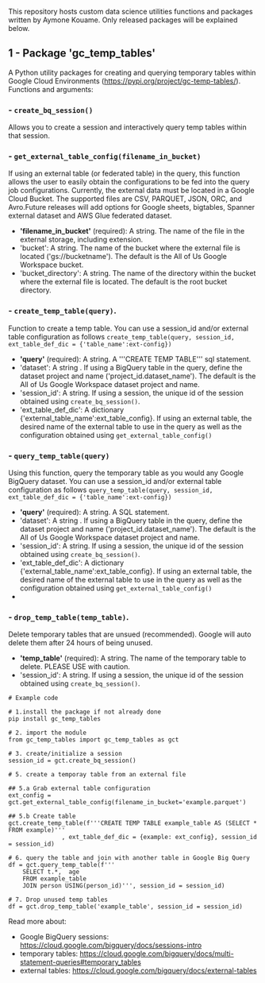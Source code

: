 This repository hosts custom data science utilities functions and packages written by Aymone Kouame. Only released packages will be explained below.

## 1 - Package 'gc_temp_tables'
A Python utility packages for creating and querying temporary tables within Google Cloud Environments (https://pypi.org/project/gc-temp-tables/). Functions and arguments:

### - `create_bq_session()`
Allows you to create a session and interactively query temp tables within that session.
 
### - `get_external_table_config(filename_in_bucket)`
If using an external table (or federated table) in the query, this function allows the user to easily obtain the configurations to be fed into the query job configurations. Currently, the external data must be located in a Google Cloud Bucket. The supported files are CSV, PARQUET, JSON, ORC, and Avro.Future releases will add options for Google sheets, bigtables, Spanner external dataset and AWS Glue federated dataset.
- **'filename_in_bucket'** (required): A string. The name of the file in the external storage, including extension.
- 'bucket': A string. The name of the bucket where the external file is located ('gs://bucketname'). The default is the All of Us Google Workspace bucket.
- 'bucket_directory': A string. The name of the directory within the bucket where the external file is located. The default is the root bucket directory.

### - `create_temp_table(query)`. 
Function to create a temp table. You can use a session_id and/or external table configuration as follows `create_temp_table(query, session_id,  ext_table_def_dic = {'table_name':ext-config})`
- **'query'** (required): A string. A '''CREATE TEMP TABLE''' sql statement.
- 'dataset': A string . If using a BigQuery table in the query, define the dataset project and name ('project_id.dataset_name'). The default is the All of Us Google Workspace dataset project and name. 
- 'session_id': A string. If using a session, the unique id of the session obtained using `create_bq_session()`.
- 'ext_table_def_dic': A dictionary {'external_table_name':ext_table_config}. If using an external table, the desired name of the external table to use in the query as well as the configuration obtained using `get_external_table_config()`

### - `query_temp_table(query)`
Using this function, query the temporary table as you would any Google BigQuery dataset.
You can use a session_id and/or external table configuration as follows `query_temp_table(query, session_id,  ext_table_def_dic = {'table_name':ext-config})`
- **'query'** (required): A string. A SQL statement.
- 'dataset': A string . If using a BigQuery table in the query, define the dataset project and name ('project_id.dataset_name'). The default is the All of Us Google Workspace dataset project and name. 
- 'session_id': A string. If using a session, the unique id of the session obtained using `create_bq_session()`.
- 'ext_table_def_dic': A dictionary {'external_table_name':ext_table_config}. If using an external table, the desired name of the external table to use in the query as well as the configuration obtained using `get_external_table_config()`
- 
### - `drop_temp_table(temp_table)`.
Delete temporary tables that are unsued (recommended). Google will auto delete them after 24 hours of being unused. 
- **'temp_table'** (required): A string. The name of the temporary table to delete. PLEASE USE with caution.
- 'session_id': A string. If using a session, the unique id of the session obtained using `create_bq_session()`.
```
# Example code

# 1.install the package if not already done
pip install gc_temp_tables 

# 2. import the module
from gc_temp_tables import gc_temp_tables as gct

# 3. create/initialize a session 
session_id = gct.create_bq_session()

# 5. create a temporay table from an external file

## 5.a Grab external table configuration
ext_config = gct.get_external_table_config(filename_in_bucket='example.parquet')

## 5.b Create table
gct.create_temp_table(f'''CREATE TEMP TABLE example_table AS (SELECT * FROM example)'''
		       , ext_table_def_dic = {example: ext_config}, session_id = session_id)

# 6. query the table and join with another table in Google Big Query
df = gct.query_temp_table(f'''
	SELECT t.*,  age
	FROM example_table
	JOIN person USING(person_id)''', session_id = session_id)

# 7. Drop unused temp tables
df = gct.drop_temp_table('example_table', session_id = session_id)
```
Read more about:
- Google BigQuery sessions: https://cloud.google.com/bigquery/docs/sessions-intro
- temporary tables: https://cloud.google.com/bigquery/docs/multi-statement-queries#temporary_tables
- external tables: https://cloud.google.com/bigquery/docs/external-tables


